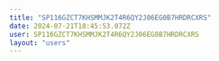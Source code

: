```yaml
---
title: "SP116GZCT7KHSMMJK2T4R6QY2J06EG0B7HRDRCXRS"
date: 2024-07-21T18:45:53.072Z
user: SP116GZCT7KHSMMJK2T4R6QY2J06EG0B7HRDRCXRS
layout: "users"
---
```

    